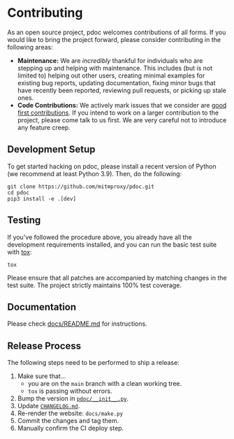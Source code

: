# Contributing

As an open source project, pdoc welcomes contributions of all forms. If you would like to bring the project forward,
please consider contributing in the following areas:

- **Maintenance:** We are *incredibly* thankful for individuals who are stepping up and helping with maintenance. This
  includes (but is not limited to) helping out other users, creating minimal examples for existing bug reports, updating
  documentation, fixing minor bugs that have recently been reported, reviewing pull requests, or picking up stale ones.
- **Code Contributions:** We actively mark issues that we consider are
  [good first contributions](https://github.com/mitmproxy/pdoc/labels/help-wanted). If you intend to work on a larger
  contribution to the project, please come talk to us first. We are very careful not to introduce any feature creep.

## Development Setup

To get started hacking on pdoc, please install a recent version of Python (we recommend at least Python 3.9). Then, do
the following:

```shell
git clone https://github.com/mitmproxy/pdoc.git
cd pdoc
pip3 install -e .[dev]
```

## Testing

If you've followed the procedure above, you already have all the development requirements installed, and you can run the
basic test suite with [tox](https://tox.readthedocs.io/):

```shell
tox
```

Please ensure that all patches are accompanied by matching changes in the test suite. The project strictly maintains
100% test coverage.

## Documentation

Please check [docs/README.md](./docs/README.md) for instructions.


## Release Process

The following steps need to be performed to ship a release:

1. Make sure that...
   - you are on the `main` branch with a clean working tree.
   - `tox` is passing without errors.
2. Bump the version in [`pdoc/__init__.py`](pdoc/__init__.py).
3. Update [`CHANGELOG.md`](./CHANGELOG.md).
4. Re-render the website: `docs/make.py`
5. Commit the changes and tag them.
6. Manually confirm the CI deploy step.
